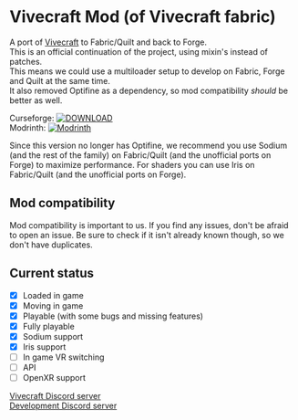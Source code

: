 # Vivecraft Mod (of Vivecraft fabric)
A port of [Vivecraft](https://www.vivecraft.org) to Fabric/Quilt and back to Forge.\
This is an official continuation of the project, using mixin's instead of patches.\
This means we could use a multiloader setup to develop on Fabric, Forge and Quilt at the same time.\
It also removed Optifine as a dependency, so mod compatibility *should* be better as well.

Curseforge: [![DOWNLOAD](https://cf.way2muchnoise.eu/title/667903.svg)](https://www.curseforge.com/minecraft/mc-mods/vivecraft)\
Modrinth: [![Modrinth](https://img.shields.io/modrinth/dt/vivecraft)](https://modrinth.com/mod/vivecraft)

Since this version no longer has Optifine, we recommend you use Sodium (and the rest of the family) on Fabric/Quilt (and the unofficial ports on Forge) to maximize performance. For shaders you can use Iris on Fabric/Quilt (and the unofficial ports on Forge).

## Mod compatibility
Mod compatibility is important to us. If you find any issues, don't be afraid to open an issue. Be sure to check if it isn't already known though, so we don't have duplicates.

## Current status
- [x] Loaded in game
- [x] Moving in game
- [x] Playable (with some bugs and missing features)
- [x] Fully playable
- [x] Sodium support
- [X] Iris support
- [ ] In game VR switching
- [ ] API
- [ ] OpenXR support

[Vivecraft Discord server](https://discord.gg/2x3QCk8qa9)\
[Development Discord server](https://discord.gg/jYyyv7zhSW)
